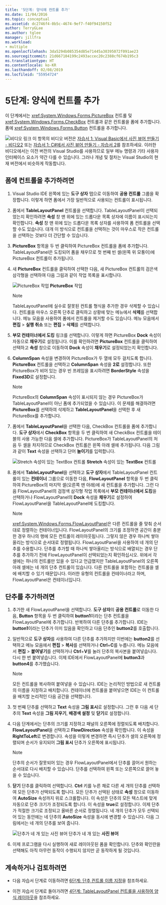 ```yaml
---
title: '5단계: 양식에 컨트롤 추가'
ms.date: 11/04/2016
ms.topic: conceptual
ms.assetid: dc2746f4-0b5c-4674-9ef7-f40f94150f52
author: TerryGLee
ms.author: tglee
manager: jillfra
ms.workload:
- multiple
ms.openlocfilehash: 3da5294b085354d85e71445a30395072f091ae23
ms.sourcegitcommit: 21d667104199c2493accec20c2388cf674b195c3
ms.translationtype: HT
ms.contentlocale: ko-KR
ms.lasthandoff: 02/08/2019
ms.locfileid: "55954724"
---
```

# <a name="step-5-add-controls-to-your-form"></a>5단계: 양식에 컨트롤 추가
이 단계에서는 <xref:System.Windows.Forms.PictureBox> 컨트롤 및 <xref:System.Windows.Forms.CheckBox> 컨트롤과 같은 컨트롤을 폼에 추가합니다. 폼에 <xref:System.Windows.Forms.Button> 컨트롤을 추가합니다.

 ![비디오 링크](../data-tools/media/playvideo.gif) 이 항목의 비디오 버전은 [자습서 1: Visual Basic에서 사진 뷰어 만들기 - 비디오2](http://go.microsoft.com/fwlink/?LinkId=205211) 또는 [자습서 1: C#에서 사진 뷰어 만들기 - 자습서 2](http://go.microsoft.com/fwlink/?LinkId=205200)를 참조하세요. 이러한 비디오에서는 이전 버전의 Visual Studio를 사용하므로 일부 메뉴 명령과 기타 사용자 인터페이스 요소가 약간 다를 수 있습니다. 그러나 개념 및 절차는 Visual Studio의 현재 버전에서 비슷하게 작동합니다.

## <a name="to-add-controls-to-your-form"></a>폼에 컨트롤을 추가하려면

1.  Visual Studio IDE 왼쪽에 있는 **도구 상자** 탭으로 이동하여 **공용 컨트롤** 그룹을 확장합니다. 이렇게 하면 폼에서 가장 일반적으로 사용되는 컨트롤이 표시됩니다.

2.  폼에서 **TableLayoutPanel** 컨트롤을 선택합니다. TableLayoutPanel이 선택되었는지 확인하려면 **속성** 창 맨 위에 있는 드롭다운 목록 상자에 이름이 표시되는지 확인합니다. **속성** 창 맨 위에 있는 드롭다운 목록 상자를 사용하여 폼 컨트롤을 선택할 수도 있습니다. 대개 이 방식으로 컨트롤을 선택하는 것이 마우스로 작은 컨트롤을 선택하는 것보다 더 간단할 수 있습니다.

3.  **PictureBox** 항목을 두 번 클릭하여 PictureBox 컨트롤을 폼에 추가합니다. TableLayoutPanel은 도킹되어 폼을 채우므로 첫 번째 빈 셀(왼쪽 위 모퉁이)에 PictureBox 컨트롤이 추가됩니다.

4.  새 **PictureBox** 컨트롤을 클릭하여 선택한 다음, 새 PictureBox 컨트롤의 검은색 삼각형을 선택하여 다음 그림과 같이 작업 목록을 표시합니다.

     ![PictureBox 작업](../ide/media/express_pictureboxtasks.png)
**PictureBox** 작업

    > [!NOTE]
    >  TableLayoutPanel에 실수로 잘못된 컨트롤 형식을 추가한 경우 삭제할 수 있습니다. 컨트롤을 마우스 오른쪽 단추로 클릭하고 상황에 맞는 메뉴에서 **삭제**를 선택합니다. 메뉴 모음을 사용하여 폼에서 컨트롤을 제거할 수도 있습니다. 메뉴 모음에서 **편집** > **실행 취소** 또는 **편집** > **삭제**를 선택합니다.

5.  **부모 컨테이너에서 도킹** 링크를 선택합니다. 이렇게 하면 PictureBox **Dock** 속성이 자동으로 **채우기**로 설정됩니다. 이를 확인하려면 **PictureBox** 컨트롤을 클릭하여 선택하고 **속성** 창으로 이동하여 **Dock** 속성이 **채우기**로 설정되었는지 확인합니다.

6.  **ColumnSpan** 속성을 변경하여 PictureBox가 두 열에 모두 걸치도록 합니다. **PictureBox** 컨트롤을 선택하고 **ColumnSpan** 속성을 **2로** 설정합니다. 또한 PictureBox가 비어 있는 경우 빈 프레임을 표시하려면 **BorderStyle** 속성을 **Fixed3D**로 설정합니다.

    > [!NOTE]
    >  PictureBox의 **ColumnSpan** 속성이 표시되지 않는 경우 PictureBox가 TableLayoutPanel이 아닌 폼에 추가되었을 수 있습니다. 이 문제를 해결하려면 **PictureBox**를 선택하여 삭제하고 **TableLayoutPanel**을 선택한 후 새 PictureBox를 추가합니다.

7.  폼에서 **TableLayoutPanel**을 선택한 다음, CheckBox 컨트롤을 폼에 추가합니다. **도구 상자**에서 **CheckBox** 항목을 두 번 클릭하여 새 CheckBox 컨트롤을 테이블의 사용 가능한 다음 셀에 추가합니다. PictureBox가 TableLayoutPanel의 처음 두 셀을 차지하므로 CheckBox 컨트롤은 왼쪽 아래 셀에 추가됩니다. 다음 그림과 같이 **Text** 속성을 선택하고 단어 **늘이기**를 입력합니다.

     ![Stretch 속성이 있는 TextBox 컨트롤](../ide/media/express_pictureviewercheckbox.png)
**Stretch** 속성이 있는 **TextBox** 컨트롤

8.  폼에서 **TableLayoutPanel**을 선택하고 **도구 상자**에서 TableLayoutPanel 컨트롤이 있는 **컨테이너** 그룹으로 이동한 다음, **FlowLayoutPanel** 항목을 두 번 클릭하여 PictureBox의 마지막 셀(오른쪽 맨 아래)에 새 컨트롤을 추가합니다. 그런 다음 FlowLayoutPanel의 검정색 삼각형 작업 목록에서 **부모 컨테이너에서 도킹**을 선택하거나 FlowLayoutPanel의 **Dock** 속성을 **채우기**로 설정하여 FlowLayoutPanel을 TableLayoutPanel에 도킹합니다.

    > [!NOTE]
    >  <xref:System.Windows.Forms.FlowLayoutPanel>은 다른 컨트롤을 줄 맞춰 순서대로 정렬하는 컨테이너입니다. FlowLayoutPanel의 크기를 조정하면 공간이 충분한 경우 하나의 행에 모든 컨트롤이 레이아웃됩니다. 그렇지 않은 경우 하나씩 쌓아올리는 방식으로 순서대로 정렬됩니다. FlowLayoutPanel을 사용하여 네 개의 단추를 수용합니다. 단추를 추가할 때 하나씩 쌓아올리는 방식으로 배열되는 경우 단추를 추가하기 전에 FlowLayoutPanel이 선택되었는지 확인하십시오. 위에서 각 셀에는 하나의 컨트롤만 있을 수 있다고 언급했지만 TableLayoutPanel의 오른쪽 아래 셀에는 네 개의 단추 컨트롤이 있습니다. 다른 컨트롤을 포함하는 컨트롤을 셀에 배치할 수 있기 때문입니다. 이러한 유형의 컨트롤을 컨테이너라고 하며, FlowLayoutPanel은 컨테이너입니다.

## <a name="to-add-buttons"></a>단추를 추가하려면

1.  추가한 새 FlowLayoutPanel을 선택합니다. **도구 상자**의 **공용 컨트롤**로 이동한 다음, **Button** 항목을 두 번 클릭하여 **button1**이라는 단추 컨트롤을 FlowLayoutPanel에 추가합니다. 반복하여 다른 단추를 추가합니다. IDE는 **button1**이라는 단추가 이미 있음을 확인하고 다음 단추인 **button2**를 호출합니다.

2.  일반적으로 **도구 상자**를 사용하여 다른 단추를 추가하지만 이번에는 **button2**를 선택하고 메뉴 모음에서 **편집** > **복사**를 선택하거나 **Ctrl**+**C**를 누릅니다. 메뉴 모음에서 **편집** > **붙여넣기**를 선택하거나 **Ctrl**+**V**를 눌러 단추의 복사본을 붙여넣습니다. 다시 한 번 붙여넣습니다. 이제 IDE에서 FlowLayoutPanel에 **button3**과 **button4**를 추가했습니다.

    > [!NOTE]
    >  모든 컨트롤을 복사하여 붙여넣을 수 있습니다. IDE는 논리적인 방법으로 새 컨트롤의 이름을 지정하고 배치합니다. 컨테이너에 컨트롤을 붙여넣으면 IDE는 이 컨트롤을 배치할 논리적인 다음 공간을 선택합니다.

3.  첫 번째 단추를 선택하고 **Text** 속성을 **그림 표시**로 설정합니다. 그런 후 다음 세 단추의 **Text** 속성을 **그림 지우기**, **배경색 설정** 및 **닫기**로 설정합니다.

4.  다음 단계에서는 단추의 크기를 지정하고 패널의 오른쪽에 정렬되도록 배치합니다. **FlowLayoutPanel**을 선택하고 **FlowDirection** 속성을 확인합니다. 이 속성을 **RightToLeft**로 변경합니다. 속성을 이렇게 변경하면 즉시 단추가 셀의 오른쪽에 정렬되며 순서가 유지되어 **그림 표시** 단추가 오른쪽에 표시됩니다.

    > [!NOTE]
    >  단추의 순서가 잘못되어 있는 경우 FlowLayoutPanel에서 단추를 끌어서 원하는 순서대로 다시 배치할 수 있습니다. 단추를 선택하여 왼쪽 또는 오른쪽으로 끌어 놓을 수 있습니다.

5.  **닫기** 단추를 클릭하여 선택합니다. **Ctrl** 키를 누른 채로 다른 세 개의 단추를 선택하여 모든 단추가 선택되도록 합니다. 모든 단추가 선택된 상태로 **속성** 창으로 이동하여 **AutoSize** 속성까지 위로 스크롤합니다. 이 속성은 단추의 모든 텍스트에 맞게 자동으로 단추 크기가 조정되도록 합니다. 이 속성을 **true**로 설정합니다. 이제 단추가 적절한 크기로 조정되고 올바른 순서로 정렬됩니다. 네 개의 단추가 모두 선택되어 있는 동안에는 네 단추의 **AutoSize** 속성을 동시에 변경할 수 있습니다. 다음 그림에서는 네 개의 단추를 보여 줍니다.

     ![단추가 네 개 있는 사진 뷰어](../ide/media/express_autosize.png)
단추가 네 개 있는 **사진 뷰어**

6.  이제 프로그램을 다시 실행하여 새로 레이아웃된 폼을 확인합니다. 단추와 확인란을 선택해도 아직 아무런 동작이 수행되지 않지만 곧 동작하게 될 것입니다.

## <a name="to-continue-or-review"></a>계속하거나 검토하려면

-   다음 자습서 단계로 이동하려면 [6단계: 단추 컨트롤 이름 지정](../ide/step-6-name-your-button-controls.md)을 참조하세요.

-   이전 자습서 단계로 돌아가려면 [4단계: TableLayoutPanel 컨트롤을 사용하여 양식 레이아웃](../ide/step-4-lay-out-your-form-with-a-tablelayoutpanel-control.md)을 참조하세요.
